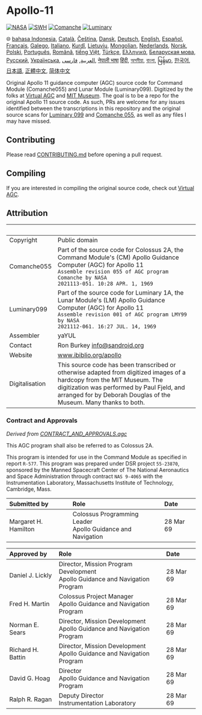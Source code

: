 # Apollo-11

[![NASA][1]][2]
[![SWH]][SWH_URL]
[![Comanche]][ComancheMilestone]
[![Luminary]][LuminaryMilestone]

🌐
[bahasa Indonesia][ID],
[Català][CA],
[Čeština][CZ],
[Dansk][DA],
[Deutsch][DE],
[English][EN],
[Español][ES],
[Français][FR],
[Galego][GL],
[Italiano][IT],
[Kurdî][KU],
[Lietuvių][LT],
[Mongolian][MN],
[Nederlands][NL],
[Norsk][NO],
[Polski][PL],
[Português][PT_BR],
[Română][RO],
[tiếng Việt][VI],
[Türkçe][TR],
[Ελληνικά][GR],
[Беларуская мова][BE],
[Русский][RU],
[Українська][UK],
[العربية][AR],
[فارسی][FA],
[नेपाली भाषा][NE]
[हिंदी][HI_IN],
[অসমীয়া][AS_IN],
[বাংলা][BD_BN],
[မြန်မာ][MM],
[한국어][KO_KR],
[日本語][JA],
[正體中文][ZH_TW],
[简体中文][ZH_CN]

[AR]:Translations/README.ar.md
[AS_IN]:Translations/README.as_in.md
[BD_BN]:Translations/README.bd_bn.md
[BE]:Translations/README.be.md
[CA]:Translations/README.ca.md
[CZ]:Translations/README.cz.md
[DA]:Translations/README.da.md
[DE]:Translations/README.de.md
[EN]:README.md
[ES]:Translations/README.es.md
[FA]:Translations/README.fa.md
[FR]:Translations/README.fr.md
[GL]:Translations/README.gl.md
[GR]:Translations/README.gr.md
[HI_IN]:Translations/README.hi_in.md
[ID]:Translations/README.id.md
[IT]:Translations/README.it.md
[JA]:Translations/README.ja.md
[KO_KR]:Translations/README.ko_kr.md
[KU]:Translations/README.ku.md
[LT]:Translations/README.lt.md
[MM]:Translations/README.mm.md
[MN]:Translations/README.mn.md
[NE]:Translations/README.ne.md
[NL]:Translations/README.nl.md
[NO]:Translations/README.no.md
[PL]:Translations/README.pl.md
[PT_BR]:Translations/README.pt_br.md
[RO]:Translations/README.ro.md
[RU]:Translations/README.ru.md
[TR]:Translations/README.tr.md
[UK]:Translations/README.ua.md
[VI]:Translations/README.vi.md
[ZH_CN]:Translations/README.zh_cn.md
[ZH_TW]:Translations/README.zh_tw.md

Original Apollo 11 guidance computer (AGC) source code for Command Module (Comanche055) and Lunar Module (Luminary099). Digitized by the folks at [Virtual AGC][3] and [MIT Museum][4]. The goal is to be a repo for the original Apollo 11 source code. As such, PRs are welcome for any issues identified between the transcriptions in this repository and the original source scans for [Luminary 099][5] and [Comanche 055][6], as well as any files I may have missed.

## Contributing

Please read [CONTRIBUTING.md][7] before opening a pull request.

## Compiling

If you are interested in compiling the original source code, check
out [Virtual AGC][8].

## Attribution

&nbsp;         | &nbsp;
:------------- | :-----
Copyright      | Public domain
Comanche055    | Part of the source code for Colossus 2A, the Command Module's (CM) Apollo Guidance Computer (AGC) for Apollo 11<br>`Assemble revision 055 of AGC program Comanche by NASA`<br>`2021113-051. 10:28 APR. 1, 1969`
Luminary099    | Part of the source code for Luminary 1A, the Lunar Module's (LM) Apollo Guidance Computer (AGC) for Apollo 11<br>`Assemble revision 001 of AGC program LMY99 by NASA`<br>`2021112-061. 16:27 JUL. 14, 1969`
Assembler      | yaYUL
Contact        | Ron Burkey <info@sandroid.org>
Website        | www.ibiblio.org/apollo
Digitalisation | This source code has been transcribed or otherwise adapted from digitized images of a hardcopy from the MIT Museum. The digitization was performed by Paul Fjeld, and arranged for by Deborah Douglas of the Museum. Many thanks to both.

### Contract and Approvals

*Derived from [CONTRACT_AND_APPROVALS.agc]*

This AGC program shall also be referred to as Colossus 2A.

This program is intended for use in the Command Module as specified in report `R-577`. This program was prepared under DSR project `55-23870`, sponsored by the Manned Spacecraft Center of The National Aeronautics and Space Administration through contract `NAS 9-4065` with the Instrumentation Laboratory, Massachusetts Institute of Technology, Cambridge, Mass.

Submitted by         | Role | Date
:------------------- | :--- | :---
Margaret H. Hamilton | Colossus Programming Leader<br>Apollo Guidance and Navigation | 28 Mar 69

Approved by       | Role | Date
:---------------- | :--- | :---
Daniel J. Lickly  | Director, Mission Program Development<br>Apollo Guidance and Navigation Program | 28 Mar 69
Fred H. Martin    | Colossus Project Manager<br>Apollo Guidance and Navigation Program | 28 Mar 69
Norman E. Sears   | Director, Mission Development<br>Apollo Guidance and Navigation Program | 28 Mar 69
Richard H. Battin | Director, Mission Development<br>Apollo Guidance and Navigation Program | 28 Mar 69
David G. Hoag     | Director<br>Apollo Guidance and Navigation Program | 28 Mar 69
Ralph R. Ragan    | Deputy Director<br>Instrumentation Laboratory | 28 Mar 69

[CONTRACT_AND_APPROVALS.agc]:https://github.com/chrislgarry/Apollo-11/blob/master/Comanche055/CONTRACT_AND_APPROVALS.agc
[1]:https://flat.badgen.net/badge/NASA/Mission%20Overview/0B3D91
[2]:https://www.nasa.gov/mission_pages/apollo/missions/apollo11.html
[3]:http://www.ibiblio.org/apollo/
[4]:http://web.mit.edu/museum/
[5]:http://www.ibiblio.org/apollo/ScansForConversion/Luminary099/
[6]:http://www.ibiblio.org/apollo/ScansForConversion/Comanche055/
[7]:https://github.com/chrislgarry/Apollo-11/blob/master/CONTRIBUTING.md
[8]:https://github.com/rburkey2005/virtualagc
[SWH]:https://flat.badgen.net/badge/Software%20Heritage/Archive/0B3D91
[SWH_URL]:https://archive.softwareheritage.org/browse/origin/https://github.com/chrislgarry/Apollo-11/
[Comanche]:https://flat.badgen.net/github/milestones/chrislgarry/Apollo-11/1
[ComancheMilestone]:https://github.com/chrislgarry/Apollo-11/milestone/1
[Luminary]:https://flat.badgen.net/github/milestones/chrislgarry/Apollo-11/2
[LuminaryMilestone]:https://github.com/chrislgarry/Apollo-11/milestone/2

